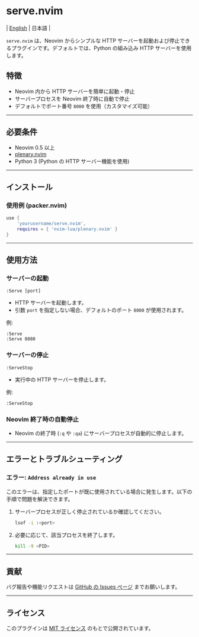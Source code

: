 # serve.nvim

| [English](https://github.com/Kokecoco/serve.nvim/blob/main/README.md) | 日本語 |

`serve.nvim` は、Neovim からシンプルな HTTP サーバーを起動および停止できるプラグインです。デフォルトでは、Python の組み込み HTTP サーバーを使用します。

## 特徴

- Neovim 内から HTTP サーバーを簡単に起動・停止
- サーバープロセスを Neovim 終了時に自動で停止
- デフォルトでポート番号 `8000` を使用（カスタマイズ可能）

---

## 必要条件

- Neovim 0.5 以上
- [plenary.nvim](https://github.com/nvim-lua/plenary.nvim)
- Python 3 (Python の HTTP サーバー機能を使用)

---

## インストール

### 使用例 (packer.nvim)

```lua
use {
    'yourusername/serve.nvim',
    requires = { 'nvim-lua/plenary.nvim' }
}
```

---

## 使用方法

### サーバーの起動

`:Serve [port]`

- HTTP サーバーを起動します。
- 引数 `port` を指定しない場合、デフォルトのポート `8000` が使用されます。

例:

```vim
:Serve
:Serve 8080
```

### サーバーの停止

`:ServeStop`

- 実行中の HTTP サーバーを停止します。

例:

```vim
:ServeStop
```

### Neovim 終了時の自動停止

- Neovim の終了時 (`:q` や `:qa`) にサーバープロセスが自動的に停止します。

---

## エラーとトラブルシューティング

### エラー: `Address already in use`

このエラーは、指定したポートが既に使用されている場合に発生します。以下の手順で問題を解決できます。

1. サーバープロセスが正しく停止されているか確認してください。
   ```bash
   lsof -i :<port>
   ```
2. 必要に応じて、該当プロセスを終了します。
   ```bash
   kill -9 <PID>
   ```

---

## 貢献

バグ報告や機能リクエストは [GitHub の Issues ページ](https://github.com/yourusername/serve.nvim/issues) までお願いします。

---

## ライセンス

このプラグインは [MIT ライセンス](LICENSE) のもとで公開されています。
